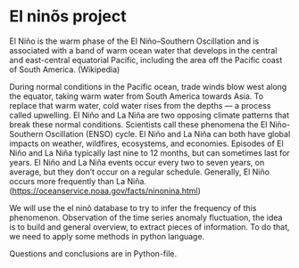 # El ninõs project 

El Niño is the warm phase of the El Niño–Southern Oscillation and is associated with a band of warm ocean water that develops in the central and east-central equatorial Pacific, including the area off the Pacific coast of South America. (Wikipedia)

During normal conditions in the Pacific ocean, trade winds blow west along the equator, taking warm water from South America towards Asia. To replace that warm water, cold water rises from the depths — a process called upwelling. El Niño and La Niña are two opposing climate patterns that break these normal conditions. Scientists call these phenomena the El Niño-Southern Oscillation (ENSO) cycle. El Niño and La Niña can both have global impacts on weather, wildfires, ecosystems, and economies. Episodes of El Niño and La Niña typically last nine to 12 months, but can sometimes last for years. El Niño and La Niña events occur every two to seven years, on average, but they don’t occur on a regular schedule. Generally, El Niño occurs more frequently than La Niña. (https://oceanservice.noaa.gov/facts/ninonina.html)

We will use the el ninõ database to try to infer the frequency of this phenomenon. Observation of the time series anomaly fluctuation, the idea is to build and general overview, to extract pieces of information. To do that, we need to apply some methods in python language.

Questions and conclusions are in Python-file.

